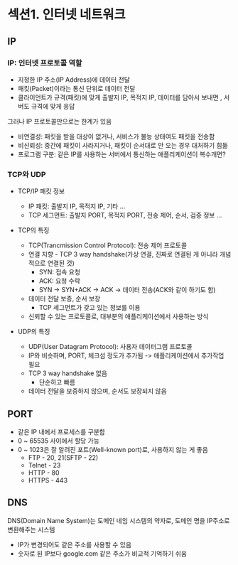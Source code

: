 # 섹션1. 인터넷 네트워크


## IP
### IP: 인터넷 프로토콜 역할
- 지정한 IP 주소(IP Address)에 데이터 전달
- 패킷(Packet)이라는 통신 단위로 데이터 전달
- 클라이언트가 규격(패킷)에 맞게 출발지 IP, 목적지 IP, 데이터를 담아서 보내면
, 서버도 규격에 맞게 응답

그러나 IP 프로토콜만으로는 한계가 있음
- 비연결성: 패킷을 받을 대상이 없거나, 서비스가 불능 상태여도 패킷을 전송함
- 비신뢰성: 중간에 패킷이 사라지거나, 패킷이 순서대로 안 오는 경우 대처하기 힘듦
- 프로그램 구분: 같은 IP를 사용하는 서버에서 통신하는 애플리케이션이 복수개면?

### TCP와 UDP
- TCP/IP 패킷 정보
    - IP 패킷: 출발지 IP, 목적지 IP, 기타 ...
    - TCP 세그먼트: 출발지 PORT, 목적지 PORT, 전송 제어, 순서, 검증 정보 ...

- TCP의 특징
    - TCP(Trancmission Control Protocol): 전송 제어 프로토콜
    - 연결 지향 - TCP 3 way handshake(가상 연결, 진짜로 연결된 게 아니라 개념적으로 연결된 것)
        - SYN: 접속 요청
        - ACK: 요청 수락
        - SYN -> SYN+ACK -> ACK -> 데이터 전송(ACK와 같이 하기도 함)
    - 데이터 전달 보증, 순서 보장
        - TCP 세그먼트가 갖고 있는 정보를 이용
    - 신뢰할 수 있는 프로토콜로, 대부분의 애플리케이션에서 사용하는 방식

- UDP의 특징
    - UDP(User Datagram Protocol): 사용자 데이터그램 프로토콜
    - IP와 비슷하며, PORT, 체크섬 정도가 추가됨 -> 애플리케이션에서 추가작업 필요
    - TCP 3 way handshake 없음
        - 단순하고 빠름
    - 데이터 전달을 보증하지 않으며, 순서도 보장되지 않음


## PORT
- 같은 IP 내에서 프로세스를 구분함
- 0 ~ 65535 사이에서 할당 가능
- 0 ~ 1023은 잘 알려진 포트(Well-known port)로, 사용하지 않는 게 좋음
    - FTP - 20, 21(SFTP - 22)
    - Telnet - 23
    - HTTP - 80
    - HTTPS - 443


## DNS
DNS(Domain Name System)는 도메인 네임 시스템의 약자로, 도메인 명을 IP주소로 변환해주는 시스템
- IP가 변경되어도 같은 주소를 사용할 수 있음
- 숫자로 된 IP보다 google.com 같은 주소가 비교적 기억하기 쉬움